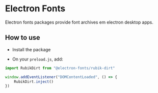 # Electron Fonts

Electron fonts packages provide font archives em electron desktop apps.

## How to use

* Install the package

* On your `preload.js`, add:

```ts
import RubikDirt from "@electron-fonts/rubik-dirt"

window.addEventListener("DOMContentLoaded", () => {
    RubikDirt.inject()
})
```